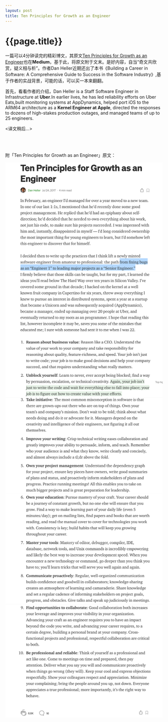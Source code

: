 ```yaml
---
layout: post
title: Ten Principles for Growth as an Engineer
---
```

{{page.title}}
=============================

一篇可以4分钟读完的精彩博文，其原文[Ten Principles for Growth as an Engineer](https://medium.com/@daniel.heller/ten-principles-for-growth-69015e08c35b)也在**Medium**，基于此，将原文附于文末。是好内容，自当“奇文共欣赏，疑义相与析”。作者Dan Heller近期还出了本书《Building a Career in Software: A Comprehensive Guide to Success in the Software Industry》,基于作者的实战背景，可能的话，可以买一本来翻翻。<br/>

首先，看看作者的介绍，Dan Heller is a Staff Software Engineer in Infrastructure at **Uber**.In earlier lives, he has led reliability efforts on Uber Eats,built monitoring systems at AppDynamics, helped port iOS to the ARM64 architecture as a **Kernel Engineer at Apple**, directed the responses to dozens of high-stakes production outages, and managed teams of up to 25 engineers.<br/>

<译文稍后...> <br/>
<br/>
<br/>
<br/>

附「Ten Principles for Growth as an Engineer」原文：<br/>

<img src="/images/posts/2020-10-05/Ten_Principles_for_Growth_0.png"> <br/>
<img src="/images/posts/2020-10-05/Ten_Principles_for_Growth_1.png"> <br/>
<img src="/images/posts/2020-10-05/Ten_Principles_for_Growth_2.png"> <br/>
<img src="/images/posts/2020-10-05/Ten_Principles_for_Growth_3.png"> <br/>
<img src="/images/posts/2020-10-05/Ten_Principles_for_Growth_4.png"> <br/>
